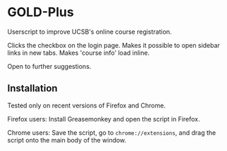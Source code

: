 GOLD-Plus
=========

Userscript to improve UCSB's online course registration.

Clicks the checkbox on the login page. Makes it possible to open sidebar links in new tabs. Makes 'course info' load inline.

Open to further suggestions.

Installation
------------

Tested only on recent versions of Firefox and Chrome.

Firefox users: Install Greasemonkey and open the script in Firefox.

Chrome users: Save the script, go to `chrome://extensions`, and drag the script onto the main body of the window.

